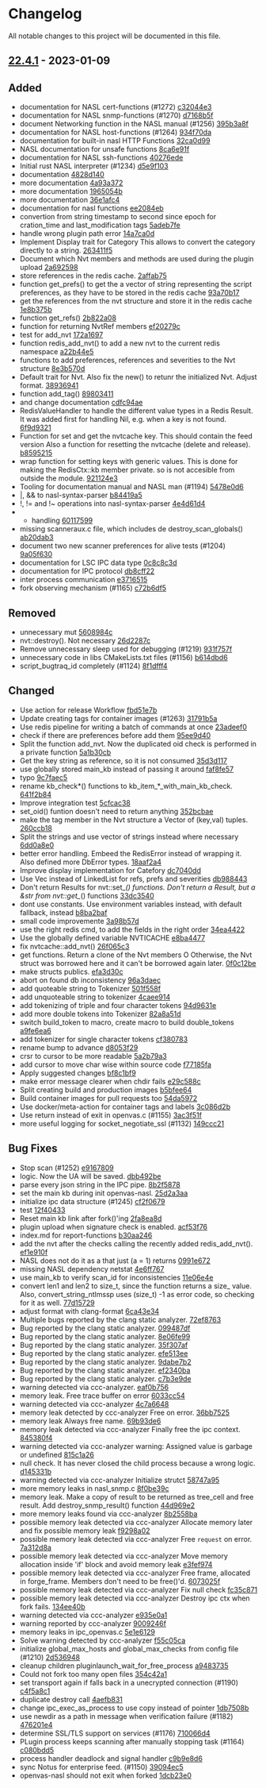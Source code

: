 # Changelog

All notable changes to this project will be documented in this file.

## [22.4.1] - 2023-01-09

## Added
* documentation for NASL cert-functions (#1272) [c32044e3](https://github.com/greenbone/openvas-scanner/commit/c32044e3)
* documentation for NASL snmp-functions (#1270) [d7168b5f](https://github.com/greenbone/openvas-scanner/commit/d7168b5f)
* document Networking function in the NASL manual (#1256) [395b3a8f](https://github.com/greenbone/openvas-scanner/commit/395b3a8f)
* documentation for NASL host-functions (#1264) [934f70da](https://github.com/greenbone/openvas-scanner/commit/934f70da)
* documentation for built-in nasl HTTP Functions [32ca0d99](https://github.com/greenbone/openvas-scanner/commit/32ca0d99)
* NASL documentation for unsafe functions [8ca6e91f](https://github.com/greenbone/openvas-scanner/commit/8ca6e91f)
* documentation for NASL ssh-functions [40276ede](https://github.com/greenbone/openvas-scanner/commit/40276ede)
* Initial rust NASL interpreter (#1234) [d5e9f103](https://github.com/greenbone/openvas-scanner/commit/d5e9f103)
* documentation [4828d140](https://github.com/greenbone/openvas-scanner/commit/4828d140)
* more documentation [4a93a372](https://github.com/greenbone/openvas-scanner/commit/4a93a372)
* more documentation [1965054b](https://github.com/greenbone/openvas-scanner/commit/1965054b)
* more documentation [36e1afc4](https://github.com/greenbone/openvas-scanner/commit/36e1afc4)
* documentation for nasl functions [ee2084eb](https://github.com/greenbone/openvas-scanner/commit/ee2084eb)
* convertion from string timestamp to second since epoch for cration_time and last_modification tags [5adeb7fe](https://github.com/greenbone/openvas-scanner/commit/5adeb7fe)
* handle wrong plugin path error [14a7ca0d](https://github.com/greenbone/openvas-scanner/commit/14a7ca0d)
* Implement Display trait for Category This allows to convert the category directly to a string. [263411f5](https://github.com/greenbone/openvas-scanner/commit/263411f5)
* Document which Nvt members and methods are used during the plugin upload [2a692598](https://github.com/greenbone/openvas-scanner/commit/2a692598)
* store references in the redis cache. [2affab75](https://github.com/greenbone/openvas-scanner/commit/2affab75)
* function get_prefs() to get the a vector of string representing the script preferences, as they have to be stored in the redis cache [93a70b17](https://github.com/greenbone/openvas-scanner/commit/93a70b17)
* get the references from the nvt structure and store it in the redis cache [1e8b375b](https://github.com/greenbone/openvas-scanner/commit/1e8b375b)
* function get_refs() [2b822a08](https://github.com/greenbone/openvas-scanner/commit/2b822a08)
* function for returning NvtRef members [ef20279c](https://github.com/greenbone/openvas-scanner/commit/ef20279c)
* test for add_nvt [172a1697](https://github.com/greenbone/openvas-scanner/commit/172a1697)
* function redis_add_nvt() to add a new nvt to the current redis namespace [a22b44e5](https://github.com/greenbone/openvas-scanner/commit/a22b44e5)
* functions to add preferences, references and severities to the Nvt structure [8e3b570d](https://github.com/greenbone/openvas-scanner/commit/8e3b570d)
* Default trait for Nvt. Also fix the new() to retunr the initialized Nvt. Adjust format. [38936941](https://github.com/greenbone/openvas-scanner/commit/38936941)
* function add_tag() [89803411](https://github.com/greenbone/openvas-scanner/commit/89803411)
* and change documentation [cdfc94ae](https://github.com/greenbone/openvas-scanner/commit/cdfc94ae)
* RedisValueHandler to handle the different value types in a Redis Result. It was added first for handling Nil, e.g. when a key is not found. [6f9d9321](https://github.com/greenbone/openvas-scanner/commit/6f9d9321)
* Function for set and get the nvtcache key. This should contain the feed version Also a function for resetting the nvtcache (delete and release). [b8595215](https://github.com/greenbone/openvas-scanner/commit/b8595215)
* wrap function for setting keys with generic values. This is done for making the RedisCtx::kb member private. so is not accesible from outside the module. [921124e3](https://github.com/greenbone/openvas-scanner/commit/921124e3)
* Tooling for documentation manual and NASL man (#1194) [5478e0d6](https://github.com/greenbone/openvas-scanner/commit/5478e0d6)
* |, && to nasl-syntax-parser [b84419a5](https://github.com/greenbone/openvas-scanner/commit/b84419a5)
* !, != and !~ operations into nasl-syntax-parser [4e4d61d4](https://github.com/greenbone/openvas-scanner/commit/4e4d61d4)
* - handling [60117599](https://github.com/greenbone/openvas-scanner/commit/60117599)
* missing scanneraux.c file, which includes de destroy_scan_globals() [ab20dab3](https://github.com/greenbone/openvas-scanner/commit/ab20dab3)
* document two new scanner preferences for alive tests (#1204) [9a05f630](https://github.com/greenbone/openvas-scanner/commit/9a05f630)
* documentation for LSC IPC data type [0c8c8c3d](https://github.com/greenbone/openvas-scanner/commit/0c8c8c3d)
* documentation for IPC protocol [db8cff22](https://github.com/greenbone/openvas-scanner/commit/db8cff22)
* inter process communication [e3716515](https://github.com/greenbone/openvas-scanner/commit/e3716515)
* fork observing mechanism (#1165) [c72b6df5](https://github.com/greenbone/openvas-scanner/commit/c72b6df5)

## Removed
* unnecessary  mut [5608984c](https://github.com/greenbone/openvas-scanner/commit/5608984c)
* nvt::destroy(). Not necessary [26d2287c](https://github.com/greenbone/openvas-scanner/commit/26d2287c)
* Remove unnecessary sleep used for debugging (#1219) [931f757f](https://github.com/greenbone/openvas-scanner/commit/931f757f)
* unnecessary code in libs CMakeLists.txt files (#1156) [b614dbd6](https://github.com/greenbone/openvas-scanner/commit/b614dbd6)
* script_bugtraq_id completely (#1124) [8f1dfff4](https://github.com/greenbone/openvas-scanner/commit/8f1dfff4)

## Changed
* Use action for release Workflow [fbd51e7b](https://github.com/greenbone/openvas-scanner/commit/fbd51e7b)
* Update creating tags for container images (#1263) [31791b5a](https://github.com/greenbone/openvas-scanner/commit/31791b5a)
* Use redis pipeline for writing a batch of commands at once [23adeef0](https://github.com/greenbone/openvas-scanner/commit/23adeef0)
* check if there are preferences before add them [95ee9d40](https://github.com/greenbone/openvas-scanner/commit/95ee9d40)
* Split the function add_nvt. Now the duplicated oid check is performed in a private function [5a1b30cb](https://github.com/greenbone/openvas-scanner/commit/5a1b30cb)
* Get the key string as reference, so it is not consumed [35d3d117](https://github.com/greenbone/openvas-scanner/commit/35d3d117)
* use globally stored main_kb instead of passing it around [faf8fe57](https://github.com/greenbone/openvas-scanner/commit/faf8fe57)
* typo [9c7faec5](https://github.com/greenbone/openvas-scanner/commit/9c7faec5)
* rename kb_check*() functions to kb_item_*_with_main_kb_check. [641f2b84](https://github.com/greenbone/openvas-scanner/commit/641f2b84)
* Improve integration test [5cfcac38](https://github.com/greenbone/openvas-scanner/commit/5cfcac38)
* set_oid() funtion doesn't need to return anything [352bcbae](https://github.com/greenbone/openvas-scanner/commit/352bcbae)
* make the tag member in the Nvt structure a Vector of (key,val) tuples. [260ccb18](https://github.com/greenbone/openvas-scanner/commit/260ccb18)
* Split the strings and use vector of strings instead where necessary [6dd0a8e0](https://github.com/greenbone/openvas-scanner/commit/6dd0a8e0)
* better error handling. Embeed the RedisError instead of wrapping it. Also defined more DbError types. [18aaf2a4](https://github.com/greenbone/openvas-scanner/commit/18aaf2a4)
* Improve display implementation for Catefory [dc7040dd](https://github.com/greenbone/openvas-scanner/commit/dc7040dd)
* Use Vec instead of LinkedList for refs, prefs and severities [db988443](https://github.com/greenbone/openvas-scanner/commit/db988443)
* Don't return Results for nvt::set_*() functions.  Don't return a Result, but a &str from nvt::get_*() functions [33dc3540](https://github.com/greenbone/openvas-scanner/commit/33dc3540)
* dont use constants. Use environment variables instead, with default fallback, instead [b8ba2baf](https://github.com/greenbone/openvas-scanner/commit/b8ba2baf)
* small code improvemente [3a98b57d](https://github.com/greenbone/openvas-scanner/commit/3a98b57d)
* use the right redis cmd, to add the fields in the right order [34ea4422](https://github.com/greenbone/openvas-scanner/commit/34ea4422)
* Use the globally defined variable NVTICACHE [e8ba4477](https://github.com/greenbone/openvas-scanner/commit/e8ba4477)
* fix nvtcache::add_nvt() [26f065c3](https://github.com/greenbone/openvas-scanner/commit/26f065c3)
* get functions. Return a clone of the Nvt members O Otherwise, the Nvt struct was borrowed here and it can't be borrowed again later. [0f0c12be](https://github.com/greenbone/openvas-scanner/commit/0f0c12be)
* make structs publics. [efa3d30c](https://github.com/greenbone/openvas-scanner/commit/efa3d30c)
* abort on found db inconsistency [96a3daec](https://github.com/greenbone/openvas-scanner/commit/96a3daec)
* add quoteable string to Tokenizer [501f558f](https://github.com/greenbone/openvas-scanner/commit/501f558f)
* add unquoteable string to tokenizer [4caee914](https://github.com/greenbone/openvas-scanner/commit/4caee914)
* add tokenizing of triple and four character tokens [94d9631e](https://github.com/greenbone/openvas-scanner/commit/94d9631e)
* add more double tokens into Tokenizer [82a8a51d](https://github.com/greenbone/openvas-scanner/commit/82a8a51d)
* switch build_token to macro, create macro to build double_tokens [a9fe6ea6](https://github.com/greenbone/openvas-scanner/commit/a9fe6ea6)
* add tokenizer for single character tokens [cf380783](https://github.com/greenbone/openvas-scanner/commit/cf380783)
* rename bump to advance [d8053f29](https://github.com/greenbone/openvas-scanner/commit/d8053f29)
* crsr to cursor to be more readable [5a2b79a3](https://github.com/greenbone/openvas-scanner/commit/5a2b79a3)
* add cursor to move char wise within source code [f77185fa](https://github.com/greenbone/openvas-scanner/commit/f77185fa)
* Apply suggested changes [bf8c1bf9](https://github.com/greenbone/openvas-scanner/commit/bf8c1bf9)
* make error message clearer when chdir fails [e29c588c](https://github.com/greenbone/openvas-scanner/commit/e29c588c)
* Split creating build and production images [b5bfee64](https://github.com/greenbone/openvas-scanner/commit/b5bfee64)
* Build container images for pull requests too [54da5972](https://github.com/greenbone/openvas-scanner/commit/54da5972)
* Use docker/meta-action for container tags and labels [3c086d2b](https://github.com/greenbone/openvas-scanner/commit/3c086d2b)
* Use return instead of exit in openvas.c (#1155) [3ac3f51f](https://github.com/greenbone/openvas-scanner/commit/3ac3f51f)
* more useful logging for socket_negotiate_ssl (#1132) [149ccc21](https://github.com/greenbone/openvas-scanner/commit/149ccc21)

## Bug Fixes
* Stop scan (#1252) [e9167809](https://github.com/greenbone/openvas-scanner/commit/e9167809)
* logic. Now the UA will be saved. [dbb492be](https://github.com/greenbone/openvas-scanner/commit/dbb492be)
* parse every json string in the IPC pipe. [8b2f5878](https://github.com/greenbone/openvas-scanner/commit/8b2f5878)
* set the main kb during init openvas-nasl. [25d2a3aa](https://github.com/greenbone/openvas-scanner/commit/25d2a3aa)
* initialize ipc data structure (#1245) [cf2f0679](https://github.com/greenbone/openvas-scanner/commit/cf2f0679)
* test [12f40433](https://github.com/greenbone/openvas-scanner/commit/12f40433)
* Reset main kb link after fork()'ing [2fa8ea8d](https://github.com/greenbone/openvas-scanner/commit/2fa8ea8d)
* plugin upload when signature check is enabled. [acf53f76](https://github.com/greenbone/openvas-scanner/commit/acf53f76)
* index.md for report-functions [b30aa246](https://github.com/greenbone/openvas-scanner/commit/b30aa246)
* add the nvt after the checks calling the recently added redis_add_nvt(). [ef1e910f](https://github.com/greenbone/openvas-scanner/commit/ef1e910f)
* NASL does not do it as a that just (a = 1) returns [0991e672](https://github.com/greenbone/openvas-scanner/commit/0991e672)
* missing NASL dependency netstat [4e6ff767](https://github.com/greenbone/openvas-scanner/commit/4e6ff767)
* use main_kb to verify scan_id for inconsistencies [11e06e4e](https://github.com/greenbone/openvas-scanner/commit/11e06e4e)
* convert len1 and len2 to size_t, since the function returns a size_ value. Also, convert_string_ntlmssp uses (size_t) -1 as error code, so checking for it as well. [77d15729](https://github.com/greenbone/openvas-scanner/commit/77d15729)
* adjust format with clang-format [6ca43e34](https://github.com/greenbone/openvas-scanner/commit/6ca43e34)
* Multiple bugs reported by the clang static analyzer. [72ef8763](https://github.com/greenbone/openvas-scanner/commit/72ef8763)
* Bug reported by the clang static analyzer. [099487df](https://github.com/greenbone/openvas-scanner/commit/099487df)
* Bug reported by the clang static analyzer. [8e06fe99](https://github.com/greenbone/openvas-scanner/commit/8e06fe99)
* Bug reported by the clang static analyzer. [35f307af](https://github.com/greenbone/openvas-scanner/commit/35f307af)
* Bug reported by the clang static analyzer. [efe513ee](https://github.com/greenbone/openvas-scanner/commit/efe513ee)
* Bug reported by the clang static analyzer. [9dabe7b2](https://github.com/greenbone/openvas-scanner/commit/9dabe7b2)
* Bug reported by the clang static analyzer. [ef2340ba](https://github.com/greenbone/openvas-scanner/commit/ef2340ba)
* Bug reported by the clang static analyzer. [c7b3e9de](https://github.com/greenbone/openvas-scanner/commit/c7b3e9de)
* warning detected via ccc-analyzer. [eaf0b756](https://github.com/greenbone/openvas-scanner/commit/eaf0b756)
* memory leak. Free trace buffer on error [6033cc54](https://github.com/greenbone/openvas-scanner/commit/6033cc54)
* warning detected via ccc-analyzer [4c7a6648](https://github.com/greenbone/openvas-scanner/commit/4c7a6648)
* memory leak detected by ccc-analyzer Free on error. [36bb7525](https://github.com/greenbone/openvas-scanner/commit/36bb7525)
* memory leak Always free name. [69b93de6](https://github.com/greenbone/openvas-scanner/commit/69b93de6)
* memory leak detected via ccc-analyzer Finally free the ipc context. [845380f4](https://github.com/greenbone/openvas-scanner/commit/845380f4)
* warning detected via ccc-analyzer warning: Assigned value is garbage or undefined [815c1a26](https://github.com/greenbone/openvas-scanner/commit/815c1a26)
* null check. It has never closed the child process because a wrong logic. [d145331b](https://github.com/greenbone/openvas-scanner/commit/d145331b)
* warning detected via ccc-analyzer Initialize strutct [58747a95](https://github.com/greenbone/openvas-scanner/commit/58747a95)
* more memory leaks in nasl_snmp.c [8f0be39c](https://github.com/greenbone/openvas-scanner/commit/8f0be39c)
* memory leak. Make a copy of result to be returned as tree_cell and free result. Add destroy_snmp_result() function [44d969e2](https://github.com/greenbone/openvas-scanner/commit/44d969e2)
* more memory leaks found via ccc-analyzer [8b2558ba](https://github.com/greenbone/openvas-scanner/commit/8b2558ba)
* possible memory leak detected via ccc-analyzer Allocate memory later and fix possible memory leak [f9298a02](https://github.com/greenbone/openvas-scanner/commit/f9298a02)
* possible memory leak detected via ccc-analyzer Free `request` on error. [7a312d8a](https://github.com/greenbone/openvas-scanner/commit/7a312d8a)
* possible memory leak detected via ccc-analyzer Move memory allocation inside 'if' block and avoid memory leak [e3fef974](https://github.com/greenbone/openvas-scanner/commit/e3fef974)
* possible memory leak detected via ccc-analyzer Free frame, allocated in forge_frame. Members don't need to be free()'d. [6073025f](https://github.com/greenbone/openvas-scanner/commit/6073025f)
* possible memory leak detected via ccc-analyzer Fix null check [fc35c871](https://github.com/greenbone/openvas-scanner/commit/fc35c871)
* possible memory leak detected via ccc-analyzer Destroy ipc ctx when fork fails. [134ee40b](https://github.com/greenbone/openvas-scanner/commit/134ee40b)
* warning detected via ccc-analyzer [e935e0a1](https://github.com/greenbone/openvas-scanner/commit/e935e0a1)
* warning reported by ccc-analyzer [9009246f](https://github.com/greenbone/openvas-scanner/commit/9009246f)
* memory leaks in ipc_openvas.c [5e1e6129](https://github.com/greenbone/openvas-scanner/commit/5e1e6129)
* Solve warning detected by ccc-analyzer [f55c05ca](https://github.com/greenbone/openvas-scanner/commit/f55c05ca)
* initialize global_max_hosts and global_max_checks from config file (#1210) [2d536948](https://github.com/greenbone/openvas-scanner/commit/2d536948)
* cleanup children pluginlaunch_wait_for_free_process [a9483735](https://github.com/greenbone/openvas-scanner/commit/a9483735)
* Could not fork too many open files [354c42a1](https://github.com/greenbone/openvas-scanner/commit/354c42a1)
* set transport again if falls back in a unecrypted connection (#1190) [c4f5a8c1](https://github.com/greenbone/openvas-scanner/commit/c4f5a8c1)
* duplicate destroy call [4aefb831](https://github.com/greenbone/openvas-scanner/commit/4aefb831)
* change ipc_exec_as_process to use copy instead of pointer [1db7508b](https://github.com/greenbone/openvas-scanner/commit/1db7508b)
* use newdir as a path in message when verification failure (#1182) [476201e4](https://github.com/greenbone/openvas-scanner/commit/476201e4)
* determine SSL/TLS support on services (#1176) [710066d4](https://github.com/greenbone/openvas-scanner/commit/710066d4)
* PLugin process keeps scanning after manually stopping task (#1164) [c080bdd5](https://github.com/greenbone/openvas-scanner/commit/c080bdd5)
* process handler deadlock and signal handler [c9b9e8d6](https://github.com/greenbone/openvas-scanner/commit/c9b9e8d6)
* sync Notus for enterprise feed. (#1150) [39094ec5](https://github.com/greenbone/openvas-scanner/commit/39094ec5)
* openvas-nasl should not exit when forked [1dcb23e0](https://github.com/greenbone/openvas-scanner/commit/1dcb23e0)

[22.4.1]: https://github.com/greenbone/openvas-scanner/compare/v7.0.1.post1...22.4.1